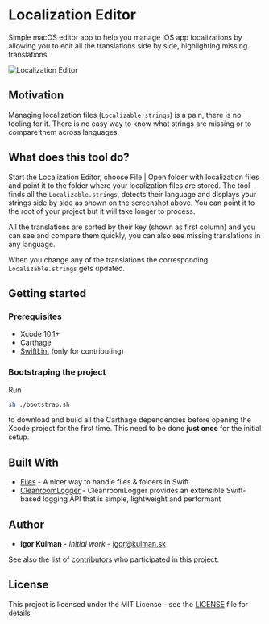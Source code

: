 # Localization Editor
Simple macOS editor app to help you manage iOS app localizations by allowing you to edit all the translations side by side, highlighting missing translations

![Localization Editor](https://github.com/igorkulman/iOSLocalizationEditor/raw/master/editor.png)

## Motivation

Managing localization files (`Localizable.strings`) is a pain, there is no tooling for it. There is no easy way to know what strings are missing or to compare them across languages. 

## What does this tool do?

Start the Localization Editor, choose File | Open folder with localization files and point it to the folder where your localization files are stored. The tool finds all the `Localizable.strings`, detects their language and displays your strings side by side as shown on the screenshot above. You can point it to the root of your project but it will take longer to process. 

All the translations are sorted by their key (shown as first column) and you can see and compare them quickly, you can also see missing translations in any language. 

When you change any of the translations the corresponding `Localizable.strings` gets updated.

## Getting started

### Prerequisites

- Xcode 10.1+
- [Carthage](https://github.com/Carthage/Carthage)
- [SwiftLint](https://github.com/realm/SwiftLint) (only for contributing)

### Bootstraping the project

Run 

```bash
sh ./bootstrap.sh
```

to download and build all the Carthage dependencies before opening the Xcode project for the first time. This need to be done **just once** for the initial setup.

## Built With

- [Files](https://github.com/JohnSundell/Files) - A nicer way to handle files & folders in Swift 
- [CleanroomLogger](https://github.com/emaloney/CleanroomLogger) - CleanroomLogger provides an extensible Swift-based logging API that is simple, lightweight and performant 

## Author

- **Igor Kulman** - *Initial work* - igor@kulman.sk

See also the list of [contributors](https://github.com/igorkulman/iOSLocalizationEditor/contributors) who participated in this project.

## License

This project is licensed under the MIT License - see the [LICENSE](LICENSE) file for details
